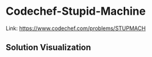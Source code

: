 # Codechef-Stupid-Machine
Link: https://www.codechef.com/problems/STUPMACH
## Solution Visualization
